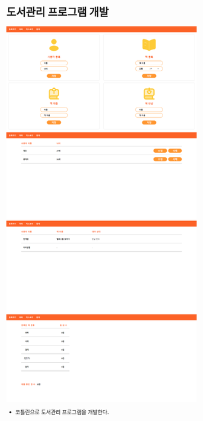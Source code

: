 # 도서관리 프로그램 개발

![img.png](img.png)
![img_1.png](img_1.png)
![img_2.png](img_2.png)
![img_3.png](img_3.png)

- 코틀린으로 도서관리 프로그램을 개발한다.
